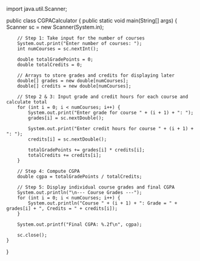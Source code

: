 import java.util.Scanner;

public class CGPACalculator {
    public static void main(String[] args) {
        Scanner sc = new Scanner(System.in);

        // Step 1: Take input for the number of courses
        System.out.print("Enter number of courses: ");
        int numCourses = sc.nextInt();

        double totalGradePoints = 0;
        double totalCredits = 0;

        // Arrays to store grades and credits for displaying later
        double[] grades = new double[numCourses];
        double[] credits = new double[numCourses];

        // Step 2 & 3: Input grade and credit hours for each course and calculate total
        for (int i = 0; i < numCourses; i++) {
            System.out.print("Enter grade for course " + (i + 1) + ": ");
            grades[i] = sc.nextDouble();

            System.out.print("Enter credit hours for course " + (i + 1) + ": ");
            credits[i] = sc.nextDouble();

            totalGradePoints += grades[i] * credits[i];
            totalCredits += credits[i];
        }

        // Step 4: Compute CGPA
        double cgpa = totalGradePoints / totalCredits;

        // Step 5: Display individual course grades and final CGPA
        System.out.println("\n--- Course Grades ---");
        for (int i = 0; i < numCourses; i++) {
            System.out.println("Course " + (i + 1) + ": Grade = " + grades[i] + ", Credits = " + credits[i]);
        }

        System.out.printf("Final CGPA: %.2f\n", cgpa);

        sc.close();
    }
}
